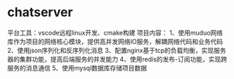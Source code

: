 # chatserver
平台工具：vscode远程linux开发、cmake构建
项目内容：
1、使用muduo网络库作为项目的网络核心模块，提供高并发网络IO服务，解耦网络代码和业务代码
2、使用json序列化和反序列化消息
3、配置nginx基于tcp的负载均衡，实现服务器的集群功能，提高后端服务的并发能力
4、使用redis的发布-订阅功能，实现跨服务的消息通信
5、使用mysql数据库存储项目数据

